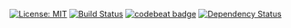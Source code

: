 [![License: MIT](https://img.shields.io/badge/License-MIT-yellow.svg)](https://opensource.org/licenses/MIT)
[![Build Status](https://travis-ci.org/MaximeAubanel/termonitor.svg?branch=master)](https://travis-ci.org/MaximeAubanel/termonitor)
[![codebeat badge](https://codebeat.co/badges/370b2558-c0d1-40d7-b630-5d5088103bb4)](https://codebeat.co/projects/github-com-maximeaubanel-termonitor-master)
[![Dependency Status](https://david-dm.org/MaximeAubanel/termonitor.svg)](https://david-dm.org/MaximeAubanel/termonitor)

